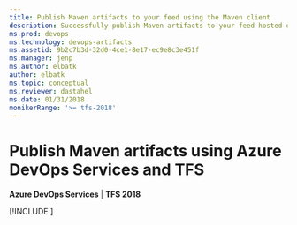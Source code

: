 ```yaml
---
title: Publish Maven artifacts to your feed using the Maven client
description: Successfully publish Maven artifacts to your feed hosted on Azure DevOps Services or Team Foundation Server
ms.prod: devops
ms.technology: devops-artifacts
ms.assetid: 9b2c7b3d-32d0-4ce1-8e17-ec9e8c3e451f
ms.manager: jenp
ms.author: elbatk
author: elbatk
ms.topic: conceptual
ms.reviewer: dastahel
ms.date: 01/31/2018
monikerRange: '>= tfs-2018'
---
```


 

# Publish Maven artifacts using Azure DevOps Services and TFS

**Azure DevOps Services** | **TFS 2018**

[!INCLUDE [](../_shared/maven/publish.md)]

